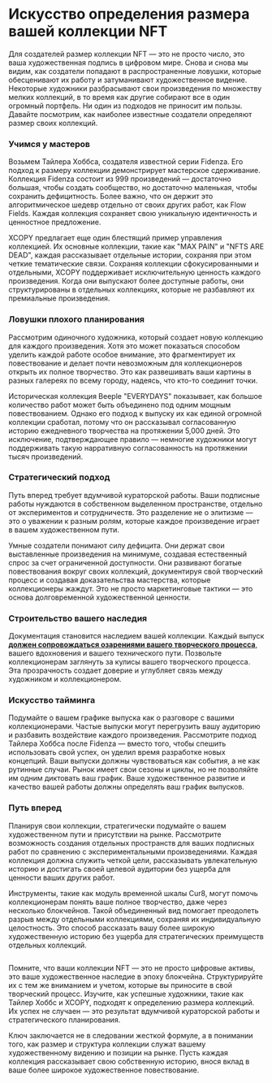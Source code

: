 # Искусство определения размера вашей коллекции NFT

Для создателей размер коллекции NFT — это не просто число, это ваша художественная подпись в цифровом мире. Снова и снова мы видим, как создатели попадают в распространенные ловушки, которые обесценивают их работу и затуманивают художественное видение. Некоторые художники разбрасывают свои произведения по множеству мелких коллекций, в то время как другие собирают все в один огромный портфель. Ни один из подходов не приносит им пользы. Давайте посмотрим, как наиболее известные создатели определяют размер своих коллекций.

### Учимся у мастеров <a href="#ember56" id="ember56"></a>

Возьмем Тайлера Хоббса, создателя известной серии Fidenza. Его подход к размеру коллекции демонстрирует мастерское сдерживание. Коллекция Fidenza состоит из 999 произведений — достаточно большая, чтобы создать сообщество, но достаточно маленькая, чтобы сохранить дефицитность. Более важно, что он держит это алгоритмическое шедевр отдельно от своих других работ, как Flow Fields. Каждая коллекция сохраняет свою уникальную идентичность и ценностное предложение.

XCOPY предлагает еще один блестящий пример управления коллекцией. Их основные коллекции, такие как "MAX PAIN" и "NFTS ARE DEAD", каждая рассказывает отдельные истории, сохраняя при этом четкие тематические связи. Сохраняя коллекции сфокусированными и отдельными, XCOPY поддерживает исключительную ценность каждого произведения. Когда они выпускают более доступные работы, они структурированы в отдельных коллекциях, которые не разбавляют их премиальные произведения.

### Ловушки плохого планирования <a href="#ember59" id="ember59"></a>

Рассмотрим одиночного художника, который создает новую коллекцию для каждого произведения. Хотя это может показаться способом уделить каждой работе особое внимание, это фрагментирует их повествование и делает почти невозможным для коллекционеров открыть их полное творчество. Это как развешивать ваши картины в разных галереях по всему городу, надеясь, что кто-то соединит точки.

Историческая коллекция Beeple "EVERYDAYS" показывает, как большое количество работ может быть объединено под одним мощным повествованием. Однако его подход к выпуску их как единой огромной коллекции сработал, потому что он рассказывал согласованную историю ежедневного творчества на протяжении 5,000 дней. Это исключение, подтверждающее правило — немногие художники могут поддерживать такую нарративную согласованность на протяжении тысяч произведений.

### Стратегический подход <a href="#ember62" id="ember62"></a>

Путь вперед требует вдумчивой кураторской работы. Ваши подписные работы нуждаются в собственном выделенном пространстве, отдельно от экспериментов и сотрудничеств. Это разделение не о элитизме — это о уважении к разным ролям, которые каждое произведение играет в вашем художественном пути.

Умные создатели понимают силу дефицита. Они держат свои выставленные произведения на минимуме, создавая естественный спрос за счет ограниченной доступности. Они развивают богатые повествования вокруг своих коллекций, документируя свой творческий процесс и создавая доказательства мастерства, которые коллекционеры жаждут. Это не просто маркетинговые тактики — это основа долговременной художественной ценности.

### Строительство вашего наследия <a href="#ember65" id="ember65"></a>

Документация становится наследием вашей коллекции. Каждый выпуск [**должен сопровождаться озарениями вашего творческого процесса**](proof-of-craft-differentiating-art-in-the-age-of-ai.md), вашего вдохновения и вашего технического пути. Позвольте коллекционерам заглянуть за кулисы вашего творческого процесса. Эта прозрачность создает доверие и углубляет связь между художником и коллекционером.

### Искусство тайминга <a href="#ember67" id="ember67"></a>

Подумайте о вашем графике выпуска как о разговоре с вашими коллекционерами. Частые выпуски могут перегрузить вашу аудиторию и разбавить воздействие каждого произведения. Рассмотрите подход Тайлера Хоббса после Fidenza — вместо того, чтобы спешить использовать свой успех, он уделил время разработке новых концепций. Ваши выпуски должны чувствоваться как события, а не как рутинные случаи. Рынок имеет свои сезоны и циклы, но не позволяйте им одним диктовать ваш график. Ваше художественное развитие и качество вашей работы должны определять ваш график выпусков.

### Путь вперед <a href="#ember69" id="ember69"></a>

Планируя свои коллекции, стратегически подумайте о вашем художественном пути и присутствии на рынке. Рассмотрите возможность создания отдельных пространств для ваших подписных работ по сравнению с экспериментальными произведениями. Каждая коллекция должна служить четкой цели, рассказывать увлекательную историю и достигать своей целевой аудитории без ущерба для ценности ваших других работ.

Инструменты, такие как модуль временной шкалы Cur8, могут помочь коллекционерам понять ваше полное творчество, даже через несколько блокчейнов. Такой объединенный вид помогает преодолеть разрыв между отдельными коллекциями, сохраняя их индивидуальную целостность. Это способ рассказать вашу более широкую художественную историю без ущерба для стратегических преимуществ отдельных коллекций.

<figure><img src="../../.gitbook/assets/Screenshot 2024-12-12 at 12.55.36.png" alt=""><figcaption></figcaption></figure>

Помните, что ваши коллекции NFT — это не просто цифровые активы, это ваше художественное наследие в эпоху блокчейна. Структурируйте их с тем же вниманием и учетом, которые вы приносите в свой творческий процесс. Изучите, как успешные художники, такие как Тайлер Хоббс и XCOPY, подходят к определению размера коллекций. Их успех не случаен — это результат вдумчивой кураторской работы и стратегического планирования.

Ключ заключается не в следовании жесткой формуле, а в понимании того, как размер и структура коллекции служат вашему художественному видению и позиции на рынке. Пусть каждая коллекция рассказывает свою собственную историю, внося вклад в ваше более широкое художественное повествование.